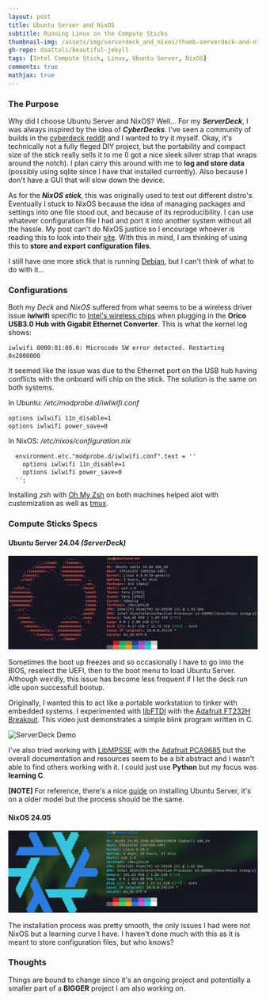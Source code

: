 ```yaml
---
layout: post
title: Ubuntu Server and NixOS
subtitle: Running Linux on the Compute Sticks
thumbnail-img: /assets/img/serverdeck_and_nixos/thumb-serverdeck-and-nixos.jpg
gh-repo: daattali/beautiful-jekyll
tags: [Intel Compute Stick, Linux, Ubuntu Server, NixOS]
comments: true
mathjax: true
---
```


### The Purpose
Why did I choose Ubuntu Server and NixOS? Well... For my ***ServerDeck***, I was always inspired by the idea of ***CyberDecks***. I've seen a community of builds in the [cyberdeck reddit](https://www.reddit.com/r/cyberDeck/) and I wanted to try it myself. Okay, it's technically not a fully fleged DIY project, but the portability and compact size of the stick really sells it to me (I got a nice sleek silver strap that wraps around the notch). I plan carry this around with me to **log and store data** (possibly using sqlite since I have that installed currently). Also because I don't have a GUI that will slow down the device. 

As for the ***NixOS stick***, this was originally used to test out different distro's. Eventually I stuck to NixOS because the idea of managing packages and settings into one file stood out, and because of its reproducibility. I can use whatever configuration file I had and port it into another system without all the hassle. My post can't do NixOS justice so I encourage whoever is reading this to look into their [site](https://nixos.org/). With this in mind, I am thinking of using this to **store and export configuration files**.

I still have one more stick that is running [Debian](https://www.debian.org/), but I can't think of what to do with it...

### Configurations
Both my *Deck* and *NixOS* suffered from what seems to be a wireless driver issue **iwlwifi** specific to [Intel's wireless chips](https://wireless.wiki.kernel.org/en/users/drivers/iwlwifi) when plugging in the **Orico USB3.0 Hub with Gigabit Ethernet Converter**. This is what the kernel log shows:

```
iwlwifi 0000:01:00.0: Microcode SW error detected. Restarting 0x2000000
```

It seemed like the issue was due to the Ethernet port on the USB hub having conflicts with the onboard wifi chip on the stick. The solution is the same on both systems.

In Ubuntu: */etc/modprobe.d/iwlwifi.conf*
```
options iwlwifi 11n_disable=1 
options iwlwifi power_save=0
```

In NixOS: */etc/nixos/configuration.nix*
```
  environment.etc."modprobe.d/iwlwifi.conf".text = ''
    options iwlwifi 11n_disable=1
    options iwlwifi power_save=0
  '';
```

Installing *zsh* with [Oh My Zsh](https://ohmyz.sh/) on both machines helped alot with customization as well as [tmux](https://github.com/tmux/tmux/wiki).
### Compute Sticks Specs

#### Ubuntu Server 24.04 *(ServerDeck)*
![Ubuntu Server Specs](../assets/img/serverdeck_and_nixos/ubuntu-server-fastfetch.png)

Sometimes the boot up freezes and so occasionally I have to go into the BIOS, reselect the UEFI, then to the boot menu to load Ubuntu Server. Although weirdly, this issue has become less frequent if I let the deck run idle upon successfull bootup.

Originally, I wanted this to act like a portable workstation to tinker with embedded systems. I experimented with [libFTDI](https://www.intra2net.com/en/developer/libftdi/index.php) with the [Adafruit FT232H Breakout](https://learn.adafruit.com/adafruit-ft232h-breakout). This video just demonstrates a simple blink program written in C.

![ServerDeck Demo](../assets/img/serverdeck_and_nixos/serverdeck-experiment.gif)

I've also tried working with [LibMPSSE](https://ftdichip.com/software-examples/mpsse-projects/) with the [Adafruit PCA9685](https://learn.adafruit.com/16-channel-pwm-servo-driver) but the overall documentation and resources seem to be a bit abstract and I wasn't able to find others working with it. I could just use **Python** but my focus was **learning C**. 

**[NOTE]** For reference, there's a nice [guide](https://jamesachambers.com/install-ubuntu-server-18-04-on-intel-compute-stick-guide/) on installing Ubuntu Server, it's on a older model but the process should be the same.

#### NixOS 24.05
![NixOS Specs](../assets/img/serverdeck_and_nixos/nixos-fastfetch.png)

The installation process was pretty smooth, the only issues I had were not NixOS but a learning curve I have. I haven't done much with this as it is meant to store configuration files, but who knows? 


### Thoughts
Things are bound to change since it's an ongoing project and potentially a smaller part of a **BIGGER** project I am also working on.


